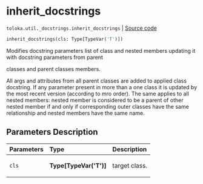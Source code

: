 # inherit_docstrings
`toloka.util._docstrings.inherit_docstrings` | [Source code](https://github.com/Toloka/toloka-kit/blob/v1.1.1/src/util/_docstrings.py#L31)

```python
inherit_docstrings(cls: Type[TypeVar('T')])
```

Modifies docstring parameters list of class and nested members updating it with docstring parameters from parent


classes and parent classes members.

All args and attributes from all parent classes are added to applied class docstring. If any parameter present in
more than a one class it is updated by the most recent version (according to mro order). The same applies to all
nested members: nested member is considered to be a parent of other nested member if and only if corresponding outer
classes have the same relationship and nested members have the same name.

## Parameters Description

| Parameters | Type | Description |
| :----------| :----| :-----------|
`cls`|**Type\[TypeVar('T')\]**|<p>target class.</p>
